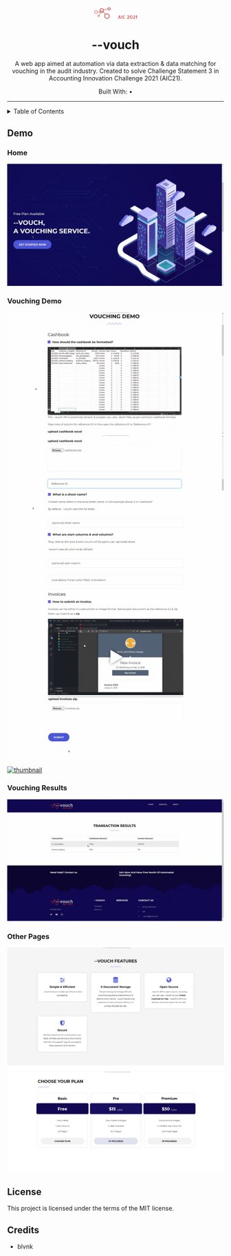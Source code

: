 <div align="center">
    <img src="./demo/--vouch.png" width=100> <!-- Logo -->
    <h1>--vouch</h1> <!-- Title -->
    <p>
      A web app aimed at automation via data extraction & data matching for vouching in the audit industry. Created to solve Challenge Statement 3 in Accounting Innovation Challenge 2021 (AIC21).
    </p> <!-- Description -->
    <p>
      Built With: •
    </p> <!-- Built With -->
</div>

---

<details>
<summary>Table of Contents</summary>

- [Demo](#demo)
  - [Home](#home)
  - [Vouching Demo](#vouching-demo)
  - [Vouching Results](#vouching-results)
  - [Other Pages](#other-pages)
</details>

## Demo

### Home

![home page](demo/vouch_home.png)

### Vouching Demo

![](demo/vouching_demo_1.png) ![](demo/vouching_demo_2.png) ![](demo/vouching_demo_3.png) ![](demo/vouching_demo_4.png) ![](demo/vouching_demo_5.png) ![](demo/vouching_demo_6.png)

[![thumbnail](https://i.imgur.com/Nt2Vm0a.png)](https://streamable.com/ip6z2r)

### Vouching Results

![](demo/vouching_results.png)

### Other Pages

![](demo/--vouch_features.png) ![](demo/--vouch_pricing.png)

## License <!-- omit in toc -->

This project is licensed under the terms of the MIT license.

## Credits <!-- omit in toc -->

- blvnk
